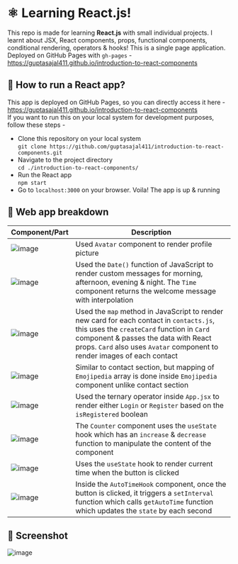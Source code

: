 # ⚛️ Learning React.js!
This repo is made for learning **React.js** with small individual projects. I learnt about JSX, React components, props, functional components, conditional rendering, operators & hooks! This is a single page application. <br>
Deployed on GitHub Pages with `gh-pages` - https://guptasajal411.github.io/introduction-to-react-components

## 🤔 How to run a React app?
This app is deployed on GitHub Pages, so you can directly access it here - https://guptasajal411.github.io/introduction-to-react-components <br>
If you want to run this on your local system for development purposes, follow these steps - 
- Clone this repository on your local system <br>
  `git clone https://github.com/guptasajal411/introduction-to-react-components.git`
- Navigate to the project directory <br>
  `cd ./introduction-to-react-components/`
- Run the React app <br>
  `npm start`
- Go to `localhost:3000` on your browser. Voila! The app is up & running

## 🧐 Web app breakdown
| **Component/Part**  | **Description** |
| ------------- | ------------- |
| ![image](https://user-images.githubusercontent.com/70312106/136220959-a7429bce-2677-49a8-9a93-2432a2ee8d24.png) | Used `Avatar` component to render profile picture |
| ![image](https://user-images.githubusercontent.com/70312106/136221382-cdf400a5-df1c-449e-90f1-43270bae140a.png) | Used the `Date()` function of JavaScript to render custom messages for morning, afternoon, evening & night. The `Time` component returns the welcome message with interpolation |
| ![image](https://user-images.githubusercontent.com/70312106/136221964-2184ad53-5716-42c1-bef2-a57c45d1f397.png) | Used the `map` method in JavaScript to render new card for each contact in `contacts.js`, this uses the `createCard` function in `Card` component & passes the data with React props. `Card` also uses `Avatar` component to render images of each contact |
| ![image](https://user-images.githubusercontent.com/70312106/136222931-f04b2a9a-41d3-4ad1-ad92-cd97184f92e1.png) | Similar to contact section, but mapping of `Emojipedia` array is done inside `Emojipedia` component unlike contact section |
| ![image](https://user-images.githubusercontent.com/70312106/136224858-4d347fd7-e9cb-40b2-9492-077a29b17b66.png) | Used the ternary operator inside `App.jsx` to render either `Login` or `Register` based on the `isRegistered` boolean |
| ![image](https://user-images.githubusercontent.com/70312106/136225408-c7be1721-2c63-4e20-b810-6c68bc63277e.png) | The `Counter` component uses the `useState` hook which has an `increase` & `decrease` function to manipulate the content of the component |
| ![image](https://user-images.githubusercontent.com/70312106/136226042-ee8db848-5b40-42ea-b2f0-4e53152a5d8b.png) | Uses the `useState` hook to render current time when the button is clicked |
| ![image](https://user-images.githubusercontent.com/70312106/136226912-342cde06-0636-48a6-8fd1-bab35cb0d5b3.png) | Inside the `AutoTimeHook` component, once the button is clicked, it triggers a `setInterval` function which calls `getAutoTime` function which updates the `state` by each second |

## 📸 Screenshot
![image](https://user-images.githubusercontent.com/70312106/136220815-b04f1a3a-c23e-4f04-a666-d79d43e3b30f.png)
